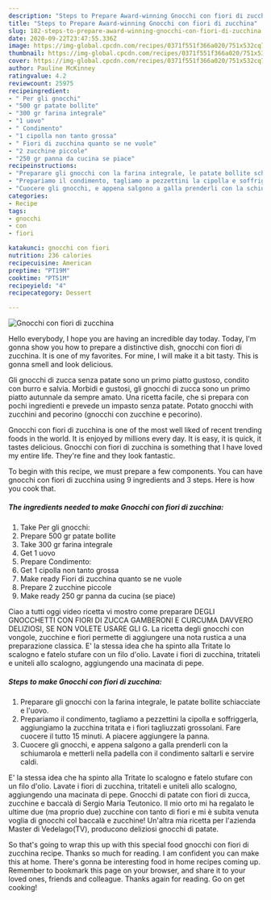 ```yaml
---
description: "Steps to Prepare Award-winning Gnocchi con fiori di zucchina"
title: "Steps to Prepare Award-winning Gnocchi con fiori di zucchina"
slug: 182-steps-to-prepare-award-winning-gnocchi-con-fiori-di-zucchina
date: 2020-09-22T23:47:55.336Z
image: https://img-global.cpcdn.com/recipes/0371f551f366a020/751x532cq70/gnocchi-con-fiori-di-zucchina-recipe-main-photo.jpg
thumbnail: https://img-global.cpcdn.com/recipes/0371f551f366a020/751x532cq70/gnocchi-con-fiori-di-zucchina-recipe-main-photo.jpg
cover: https://img-global.cpcdn.com/recipes/0371f551f366a020/751x532cq70/gnocchi-con-fiori-di-zucchina-recipe-main-photo.jpg
author: Pauline McKinney
ratingvalue: 4.2
reviewcount: 25975
recipeingredient:
- " Per gli gnocchi"
- "500 gr patate bollite"
- "300 gr farina integrale"
- "1 uovo"
- " Condimento"
- "1 cipolla non tanto grossa"
- " Fiori di zucchina quanto se ne vuole"
- "2 zucchine piccole"
- "250 gr panna da cucina se piace"
recipeinstructions:
- "Preparare gli gnocchi con la farina integrale, le patate bollite schiacciate e l&#39;uovo."
- "Prepariamo il condimento, tagliamo a pezzettini la cipolla e soffriggerla, aggiungiamo la zucchina tritata e i fiori tagliuzzati grossolani. Fare cuocere il tutto 15 minuti. A piacere aggiungere la panna."
- "Cuocere gli gnocchi, e appena salgono a galla prenderli con la schiumarola e metterli nella padella con il condimento saltarli e servire caldi."
categories:
- Recipe
tags:
- gnocchi
- con
- fiori

katakunci: gnocchi con fiori 
nutrition: 236 calories
recipecuisine: American
preptime: "PT19M"
cooktime: "PT51M"
recipeyield: "4"
recipecategory: Dessert

---
```



![Gnocchi con fiori di zucchina](https://img-global.cpcdn.com/recipes/0371f551f366a020/751x532cq70/gnocchi-con-fiori-di-zucchina-recipe-main-photo.jpg)

Hello everybody, I hope you are having an incredible day today. Today, I'm gonna show you how to prepare a distinctive dish, gnocchi con fiori di zucchina. It is one of my favorites. For mine, I will make it a bit tasty. This is gonna smell and look delicious.

Gli gnocchi di zucca senza patate sono un primo piatto gustoso, condito con burro e salvia. Morbidi e gustosi, gli gnocchi di zucca sono un primo piatto autunnale da sempre amato. Una ricetta facile, che si prepara con pochi ingredienti e prevede un impasto senza patate. Potato gnocchi with zucchini and pecorino (gnocchi con zucchine e pecorino).

Gnocchi con fiori di zucchina is one of the most well liked of recent trending foods in the world. It is enjoyed by millions every day. It is easy, it is quick, it tastes delicious. Gnocchi con fiori di zucchina is something that I have loved my entire life. They're fine and they look fantastic.


To begin with this recipe, we must prepare a few components. You can have gnocchi con fiori di zucchina using 9 ingredients and 3 steps. Here is how you cook that.

<!--inarticleads1-->

##### The ingredients needed to make Gnocchi con fiori di zucchina:

1. Take  Per gli gnocchi:
1. Prepare 500 gr patate bollite
1. Take 300 gr farina integrale
1. Get 1 uovo
1. Prepare  Condimento:
1. Get 1 cipolla non tanto grossa
1. Make ready  Fiori di zucchina quanto se ne vuole
1. Prepare 2 zucchine piccole
1. Make ready 250 gr panna da cucina (se piace)


Ciao a tutti oggi video ricetta vi mostro come preparare DEGLI GNOCCHETTI CON FIORI DI ZUCCA GAMBERONI E CURCUMA DAVVERO DELIZIOSI, SE NON VOLETE USARE GLI G. La ricetta degli gnocchi con vongole, zucchine e fiori permette di aggiungere una nota rustica a una preparazione classica. E&#39; la stessa idea che ha spinto alla Tritate lo scalogno e fatelo stufare con un filo d&#39;olio. Lavate i fiori di zucchina, tritateli e uniteli allo scalogno, aggiungendo una macinata di pepe. 

<!--inarticleads2-->

##### Steps to make Gnocchi con fiori di zucchina:

1. Preparare gli gnocchi con la farina integrale, le patate bollite schiacciate e l&#39;uovo.
1. Prepariamo il condimento, tagliamo a pezzettini la cipolla e soffriggerla, aggiungiamo la zucchina tritata e i fiori tagliuzzati grossolani. Fare cuocere il tutto 15 minuti. A piacere aggiungere la panna.
1. Cuocere gli gnocchi, e appena salgono a galla prenderli con la schiumarola e metterli nella padella con il condimento saltarli e servire caldi.


E&#39; la stessa idea che ha spinto alla Tritate lo scalogno e fatelo stufare con un filo d&#39;olio. Lavate i fiori di zucchina, tritateli e uniteli allo scalogno, aggiungendo una macinata di pepe. Gnocchi di patate con fiori di zucca, zucchine e baccalà di Sergio Maria Teutonico. Il mio orto mi ha regalato le ultime due (ma proprio due) zucchine con tanto di fiori e mi è subita venuta voglia di gnocchi col baccalà e zucchine! Un&#39;altra mia ricetta per l&#39;azienda Master di Vedelago(TV), producono deliziosi gnocchi di patate. 

So that's going to wrap this up with this special food gnocchi con fiori di zucchina recipe. Thanks so much for reading. I am confident you can make this at home. There's gonna be interesting food in home recipes coming up. Remember to bookmark this page on your browser, and share it to your loved ones, friends and colleague. Thanks again for reading. Go on get cooking!
